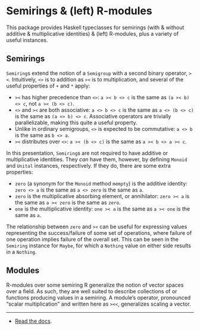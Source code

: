 # Semirings & (left) R-modules

This package provides Haskell typeclasses for semirings (with & without additive & multiplicative identities) & (left) R-modules, plus a variety of useful instances.

## Semirings

`Semiring`s extend the notion of a `Semigroup` with a second binary operator, `><`. Intuitively, `<>` is to addition as `><` is to multiplication, and several of the useful properties of `+` and `*` apply:

- `><` has higher precedence than `<>`: `a >< b <> c` is the same as `(a >< b) <> c`, not `a >< (b <> c)`.
- `<>` and `><` are both associative: `a <> b <> c` is the same as `a <> (b <> c)` is the same as `(a <> b) <> c`. Associative operators are trivially parallelizable, making this quite a useful property.
- Unlike in ordinary semigroups, `<>` is expected to be commutative: `a <> b` is the same as `b <> a`.
- `><` distributes over `<>`: `a >< (b <> c)` is the same as `a >< b <> a >< c`.

In this presentation, `Semiring`s are not required to have additive or multiplicative identities. They _can_ have them, however, by defining `Monoid` and `Unital` instances, respectively. If they do, there are some extra properties:

- `zero` (a synonym for the `Monoid` method `mempty`) is the additive identity: `zero <> a` is the same as `a <> zero` is the same as `a`.
- `zero` is the multiplicative absorbing element, or annihilator: `zero >< a` is the same as `a >< zero` is the same as `zero`.
- `one` is the multiplicative identity: `one >< a` is the same as `a >< one` is the same as `a`.

The relationship between `zero` and `><` can be useful for expressing values representing the success/failure of some set of operations, where failure of one operation implies failure of the overall set. This can be seen in the `Semiring` instance for `Maybe`, for which a `Nothing` value on either side results in a `Nothing`.


## Modules

R-modules over some semiring R generalize the notion of vector spaces over a field. As such, they are well suited to describe collections of or functions producing values in a semiring. A module’s operator, pronounced “scalar multiplication” and written here as `><<`, generalizes scaling a vector.

----

- [Read the docs][docs].

[docs]: http://antitypical.com/semirings-modules/
